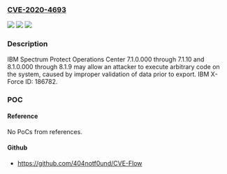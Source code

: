 ### [CVE-2020-4693](https://cve.mitre.org/cgi-bin/cvename.cgi?name=CVE-2020-4693)
![](https://img.shields.io/static/v1?label=Product&message=Spectrum%20Protect%20Operations%20Center&color=blue)
![](https://img.shields.io/static/v1?label=Version&message=n%2Fa&color=blue)
![](https://img.shields.io/static/v1?label=Vulnerability&message=Gain%20Access&color=brighgreen)

### Description

IBM Spectrum Protect Operations Center 7.1.0.000 through 7.1.10 and 8.1.0.000 through 8.1.9 may allow an attacker to execute arbitrary code on the system, caused by improper validation of data prior to export. IBM X-Force ID: 186782.

### POC

#### Reference
No PoCs from references.

#### Github
- https://github.com/404notf0und/CVE-Flow


